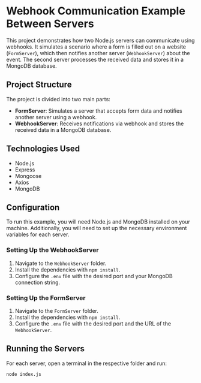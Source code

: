 # Webhook Communication Example Between Servers

This project demonstrates how two Node.js servers can communicate using webhooks. It simulates a scenario where a form is filled out on a website (`FormServer`), which then notifies another server (`WebhookServer`) about the event. The second server processes the received data and stores it in a MongoDB database.

## Project Structure

The project is divided into two main parts:

- **FormServer**: Simulates a server that accepts form data and notifies another server using a webhook.
- **WebhookServer**: Receives notifications via webhook and stores the received data in a MongoDB database.

## Technologies Used

- Node.js
- Express
- Mongoose
- Axios
- MongoDB

## Configuration

To run this example, you will need Node.js and MongoDB installed on your machine. Additionally, you will need to set up the necessary environment variables for each server.

### Setting Up the WebhookServer

1. Navigate to the `WebhookServer` folder.
2. Install the dependencies with `npm install`.
3. Configure the `.env` file with the desired port and your MongoDB connection string.

### Setting Up the FormServer

1. Navigate to the `FormServer` folder.
2. Install the dependencies with `npm install`.
3. Configure the `.env` file with the desired port and the URL of the `WebhookServer`.

## Running the Servers

For each server, open a terminal in the respective folder and run:

```bash
node index.js
